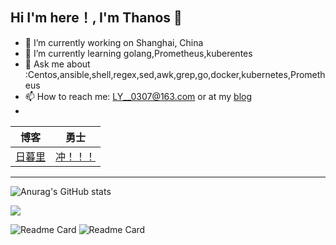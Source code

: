 ## Hi I'm here！, I'm Thanos 👋

- 🔭 I’m currently working on Shanghai, China
- 🌱 I’m currently learning golang,Prometheus,kuberentes
- 💬 Ask me about :Centos,ansible,shell,regex,sed,awk,grep,go,docker,kubernetes,Prometheus
- 📫 How to reach me: [LY__0307@163.com](mailto:LY__0307@163.com) or at my [blog](https://www.bococ.cn)
- 

| 博客                            | 勇士                                  |
| ------------------------------- | ------------------------------------- |
| [日暮里](https://www.bococ.cn/) | [冲！！！](https://img-api.bococ.cn/) |

------

![Anurag's GitHub stats](https://github-readme-stats.vercel.app/api?username=bococ&show_icons=true&theme=radical)

![](https://github-readme-stats.vercel.app/api/top-langs/?username=bococ&show_icons=true&theme=radical)

![Readme Card](https://github-readme-stats.vercel.app/api/pin/?username=bococ&repo=Kube-Prometheus&show_icons=true&theme=radical) ![Readme Card](https://github-readme-stats.vercel.app/api/pin/?username=bococ&repo=img-api&show_icons=true&theme=radical)
